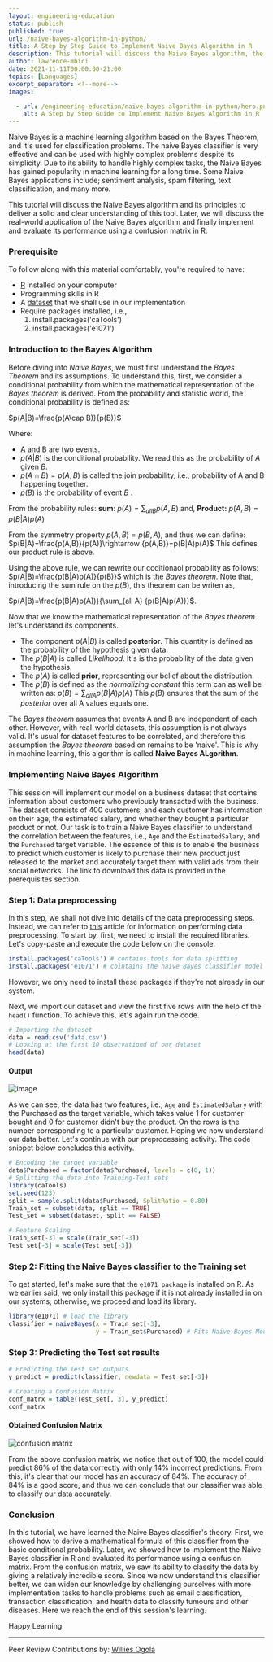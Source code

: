 ```yaml
---
layout: engineering-education
status: publish
published: true
url: /naive-bayes-algorithm-in-python/
title: A Step by Step Guide to Implement Naive Bayes Algorithm in R
description: This tutorial will discuss the Naive Bayes algorithm, the real-world application of the Naive Bayes algorithm, implement and evaluate its performance using a confusion matrix in R.
author: lawrence-mbici
date: 2021-11-11T00:00:00-21:00
topics: [Languages]
excerpt_separator: <!--more-->
images:

  - url: /engineering-education/naive-bayes-algorithm-in-python/hero.png 
    alt: A Step by Step Guide to Implement Naive Bayes Algorithm in R
---
```

Naive Bayes is a machine learning algorithm based on the Bayes Theorem, and it's used for classification problems. The naive Bayes classifier is very effective and can be used with highly complex problems despite its simplicity. Due to its ability to handle highly complex tasks, the Naive Bayes has gained popularity in machine learning for a long time. Some Naive Bayes applications include; sentiment analysis, spam filtering, text classification, and many more.
<!--more-->
This tutorial will discuss the Naive Bayes algorithm and its principles to deliver a solid and clear understanding of this tool. Later, we will discuss the real-world application of the Naive Bayes algorithm and finally implement and evaluate its performance using a confusion matrix in R.

### Prerequisite
To follow along with this material comfortably, you're required to have:
- [R](https://cran.r-project.org/) installed on your computer
- Programming skills in R
- A [dataset](https://github.com/mbici/data/blob/main/data.csv) that we shall use in our implementation
- Require packages installed, i.e., 
  1. install.packages('caTools')
  2. install.packages('e1071')

### Introduction to the Bayes Algorithm
Before diving into *Naive Bayes*, we must first understand the *Bayes Theorem* and its assumptions. To understand this, first, we consider a conditional probability from which the mathematical representation of the *Bayes theorem* is derived. From the probability and statistic world, the conditional probability is defined as:

$p(A|B)=\frac{p(A\cap B)}{p(B)}$

Where:
- A and B are two events.
- $p(A|B)$ is the conditional probability. We read this as the probability of *A* given *B*.
- $p(A\cap B)=p(A, B)$  is called the join probability, i.e.,  probability of A and B happening together.
- $p(B)$ is the probability of event ${B}$ .

From the probability rules:
**sum**: $p(A)=\sum_{all B} {p(A,B)}$ and,
**Product:** ${p(A,B)}=p(B|A)p(A)$

From the symmetry property $p(A, B ) = p(B, A)$, and thus we can define:
$p(B|A)=\frac{p(A,B)}{p(A)}\rightarrow {p(A,B)}=p(B|A)p(A)$
This defines our product rule is above.

Using the above rule, we can rewrite our coditionaol probability as follows:
$p(A|B)=\frac{p(B|A)p(A)}{p(B)}$
which is the *Bayes theorem*. Note that, introducing the sum rule on the $p{(B)}$, this theorem can be writen as,

$p(A|B)=\frac{p(B|A)p(A))}{\sum_{all A} {p(B|A)p(A)}}$.

Now that we know the mathematical representation of the *Bayes theorem* let's understand its components.
- The component $p(A|B)$ is called **posterior**. This quantity is defined as the probability of the hypothesis given data.
- The ${p(B|A)}$ is called *Likelihood*. It's is the probability of the data given the hypothesis.
- The $p(A)$ is called **prior**, representing our belief about the distribution.
- The $p(B)$ is defined as the *normalizing constant* this term can as well be written as:
  $p(B)=\sum_{all A} {p(B|A)p(A)}$
This  $p(B)$ ensures that the sum of the *posterior* over all A values equals one.

The *Bayes theorem* assumes that events A and B are independent of each other. However, with real-world datasets, this assumption is not always valid. It's usual for dataset features to be correlated, and therefore this assumption the *Bayes theorem* based on remains to be 'naive'. This is why in machine learning, this algorithm is called **Naive Bayes ALgorithm**.

### Implementing Naive Bayes Algorithm
This session will implement our model on a business dataset that contains information about customers who previously transacted with the business. The dataset consists of 400 customers, and each customer has information on their age, the estimated salary, and whether they bought a particular product or not. Our task is to train a Naive Bayes classifier to understand the correlation between the features, i.e., `Age` and the `EstimatedSalary`, and the `Purchased` target variable. The essence of this is to enable the business to predict which customer is likely to purchase their new product just released to the market and accurately target them with valid ads from their social networks. The link to download this data is provided in the prerequisites section.

### Step 1: Data preprocessing
In this step, we shall not dive into details of the data preprocessing steps. Instead, we can refer to [this](/engineering-education/data-preprocessing-in-r/) article for information on performing data preprocessing.
To start by, first, we need to install the required libraries. Let's copy-paste and execute the code below on the console.
```r
install.packages('caTools') # contains tools for data splitting
install.packages('e1071') # cointains the naive Bayes classifier model

```
However, we only need to install these packages if they're not already in our system.

Next, we import our dataset and view the first five rows with the help of the `head()` function. To achieve this, let's again run the code.

```r
# Importing the dataset
data = read.csv('data.csv')
# Looking at the first 10 observationd of our dataset
head(data)

```
#### Output

![image](/engineering-education/naive-bayes-algorithm-in-python/output-image.png)

As we can see, the data has two features, i.e., `Age` and `EstimatedSalary` with the Purchased as the target variable, which takes value 1 for customer bought and 0 for customer didn't buy the product. On the rows is the number corresponding to a particular customer. Hoping we now understand our data better. Let's continue with our preprocessing activity. The code snippet below concludes this activity.


```r
# Encoding the target variable
data$Purchased = factor(data$Purchased, levels = c(0, 1))
# Splitting the data into Training-Test sets
library(caTools)
set.seed(123)
split = sample.split(data$Purchased, SplitRatio = 0.80)
Train_set = subset(data, split == TRUE)
Test_set = subset(dataset, split == FALSE)

# Feature Scaling
Train_set[-3] = scale(Train_set[-3])
Test_set[-3] = scale(Test_set[-3])

```
### Step 2: Fitting the Naive Bayes classifier to the Training set
To get started, let's make sure that the `e1071 package` is installed on R. As we earlier said, we only install this package if it is not already installed in on our systems; otherwise, we proceed and load its library.

```r
library(e1071) # load the library
classifier = naiveBayes(x = Train_set[-3],
                        y = Train_set$Purchased) # Fits Naive Bayes Model to the training set

```

### Step 3: Predicting the Test set results

```r
# Predicting the Test set outputs
y_predict = predict(classifier, newdata = Test_set[-3])

# Creating a Confusion Matrix
conf_matrx = table(Test_set[, 3], y_predict)
conf_matrx
```
#### Obtained Confusion Matrix

![confusion matrix](/engineering-education/naive-bayes-algorithm-in-python/confusion-matrix.png)

From the above confusion matrix, we notice that out of 100, the model could predict 86% of the data correctly with only 14% incorrect predictions. From this, it's clear that our model has an accuracy of 84%. The accuracy of 84% is a good score, and thus we can conclude that our classifier was able to classify our data accurately.

### Conclusion
In this tutorial, we have learned the Naive Bayes classifier's theory. First, we showed how to derive a mathematical formula of this classifier from the basic conditional probability. Later, we showed how to implement the  Naive Bayes classifier in R and evaluated its performance using a confusion matrix. From the confusion matrix, we saw its ability to classify the data by giving a relatively incredible score. Since we now understand this classifier better, we can widen our knowledge by challenging ourselves with more implementation tasks to handle problems such as email classification, transaction classification, and health data to classify tumours and other diseases. Here we reach the end of this session's learning.

Happy Learning.

---
Peer Review Contributions by: [Willies Ogola](/engineering-education/authors/willies-ogola/)
